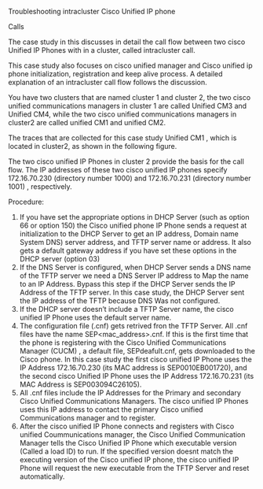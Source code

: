 Troubleshooting intracluster Cisco Unified IP phone

Calls 

The case study in this discusses in detail the call flow between two cisco Unified IP Phones with in a cluster, called intracluster call.

This case study also focuses on cisco unified manager and Cisco unified ip phone initialization, registration and keep alive process. A detailed explanation of an intracluster call flow follows the discussion.

You have two clusters that are named cluster 1 and cluster 2, the two cisco unified communications managers in cluster 1 are called Unified CM3 and Unified CM4, while the two cisco unified communications managers in cluster2 are called unified CM1 and unified CM2.

The traces that are collected for this case study Unified CM1 , which is located in cluster2, as shown in the following figure.

The two cisco unified IP Phones in cluster 2 provide the basis for the call flow. The IP addresses of these two cisco unified IP phones specify 172.16.70.230 (directory number 1000) and 172.16.70.231 (directory number 1001) , respectively.



Procedure:

1) If you have set the appropriate options in DHCP Server (such as option 66 or option 150) the Cisco unified phone IP Phone sends a request at initialization to the DHCP Server to get an IP address, Domain name System DNS) server address, and TFTP server name or address.  It also gets a default gateway address if you have set these options in the DHCP server  (option 03) 
2) If the DNS Server is configured, when DHCP Server sends a DNS name of the TFTP server we need a DNS Server IP address to Map the name to an IP Address. Bypass this step if the DHCP Server sends the IP Address of the TFTP server. In this case study, the DHCP Server sent the IP address of the TFTP because DNS Was not configured.
3) If the DHCP server doesn’t include a TFTP Server name, the cisco unified IP Phone uses the default server name.
4) The configuration file (.cnf) gets retrived fron the TFTP Server. All .cnf files have the name SEP<mac_address>.cnf. If this is the first time that the phone is registering with the Cisco Unified Communications Manager (CUCM) , a default file, SEPdeafult.cnf, gets downloaded to the Cisco phone. In this case study the first cisco unified IP Phone uses the IP Address 172.16.70.230 (its MAC address is SEP0010EB001720), and the second cisco Unified IP Phone uses the IP Address 172.16.70.231 (its MAC Address is SEP003094C26105).
5) All .cnf files include the IP Addresses for the Primary and secondary Cisco Unified Communications Managers. The cisco unified IP Phones uses this IP address to contact the primary Cisco unified Communications manager and to register.
6) After the cisco unified IP Phone connects and registers with Cisco unified Coummunications manager, the Cisco Unified Communication Manager tells the Cisco Unified IP Phone which executable version (Called a load ID) to run. If the specified version doesnt match the executing version of the Cisco unified IP phone, the cisco unified IP Phone will request the new executable from the TFTP Server and reset automatically.






